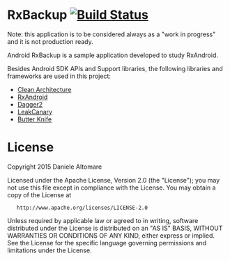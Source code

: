RxBackup [![Build Status](https://travis-ci.org/fasteque/RxBackup.svg?branch=master)](https://travis-ci.org/fasteque/RxBackup)
================

Note: this application is to be considered always as a "work in progress" and it is not production ready.

Android RxBackup is a sample application developed to study RxAndroid.

Besides Android SDK APIs and Support libraries, the following libraries and frameworks are used in this project:

- [Clean Architecture](https://github.com/android10/Android-CleanArchitecture)
- [RxAndroid](https://github.com/ReactiveX/RxAndroid)
- [Dagger2](https://github.com/google/dagger)
- [LeakCanary](https://github.com/square/leakcanary)
- [Butter Knife](https://github.com/JakeWharton/butterknife)

License
================

Copyright 2015 Daniele Altomare

   Licensed under the Apache License, Version 2.0 (the "License");
   you may not use this file except in compliance with the License.
   You may obtain a copy of the License at

       http://www.apache.org/licenses/LICENSE-2.0

   Unless required by applicable law or agreed to in writing, software
   distributed under the License is distributed on an "AS IS" BASIS,
   WITHOUT WARRANTIES OR CONDITIONS OF ANY KIND, either express or implied.
   See the License for the specific language governing permissions and
   limitations under the License.
